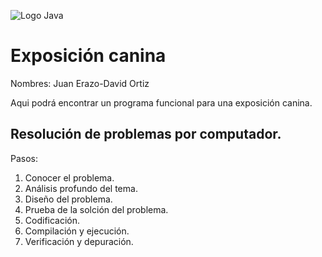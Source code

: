 ![Logo Java](https://seeklogo.com/images/J/java-logo-7833D1D21A-seeklogo.com.png)

# Exposición canina

Nombres: Juan Erazo-David Ortiz

Aqui podrá encontrar un programa funcional para una exposición canina.

## Resolución de problemas por computador.

Pasos:
1. Conocer el problema.
2. Análisis profundo del tema.
3. Diseño del problema.
4. Prueba de la solción del problema.
5. Codificación.
6. Compilación y ejecución.
7. Verificación y depuración.
